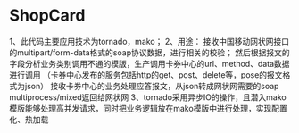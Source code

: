 # ShopCard
1、此代码主要应用技术为tornado，mako；
2、用途：
   接收中国移动网状网接口的multipart/form-data格式的soap协议数据，进行相关的校验；
   然后根据报文的字段分析业务类别调用不通的模版，生产调用卡券中心的url、method、data数据进行调用
   （卡券中心发布的服务包括http的get、post、delete等，pose的报文格式为json）
   接收卡券中心的业务处理应答报文，从json转成网状网需要的soap multiprocess/mixed返回给网状网
 3、tornado采用异步IO的操作，且潜入mako模版能够处理高并发请求，同时把业务逻辑放在mako模版中进行处理，实现配置化、热加载
